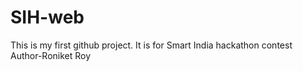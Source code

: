 # SIH-web
This is my first github project. It is for Smart India hackathon contest
Author-Roniket Roy
